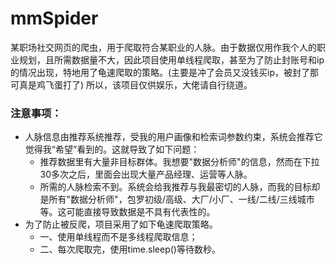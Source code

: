 # mmSpider

某职场社交网页的爬虫，用于爬取符合某职业的人脉。由于数据仅用作我个人的职业规划，且所需数据量不大，因此项目使用单线程爬取，甚至为了防止封账号和ip的情况出现，特地用了龟速爬取的策略。(主要是冲了会员又没钱买ip，被封了那可真是鸡飞蛋打了) 所以，该项目仅供娱乐，大佬请自行绕道。

### 注意事项：
  - 人脉信息由推荐系统推荐，受我的用户画像和检索词参数约束，系统会推荐它觉得我“希望”看到的。这就导致了如下问题：
      - 推荐数据里有大量非目标群体。我想要"数据分析师"的信息，然而在下拉30多次之后，里面会出现大量产品经理、运营等人脉。
      - 所需的人脉检索不到。系统会给我推荐与我最密切的人脉，而我的目标却是所有"数据分析师"，包罗初级/高级、大厂/小厂、一线/二线/三线城市等。这可能直接导致数据是不具有代表性的。
  - 为了防止被反爬，项目采用了如下龟速爬取策略。
      - 一、使用单线程而不是多线程爬取信息；
      - 二、每次爬取完，使用time.sleep()等待数秒。
    

